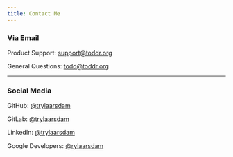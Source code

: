 ```yaml
---
title: Contact Me
---
```


### Via Email
Product Support: [support@toddr.org](mailto:support@toddr.org)

General Questions: [todd@toddr.org](mailto:todd@toddr.org)

---

### Social Media
GitHub: [@trylaarsdam](https://github.com/trylaarsdam)

GitLab: [@trylaarsdam](https://gitlab.com/trylaarsdam)

LinkedIn: [@trylaarsdam](https://www.linkedin.com/in/trylaarsdam/)

Google Developers: [@rylaarsdam](https://g.dev/rylaarsdam)